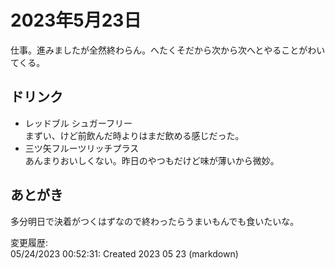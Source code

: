 # 2023年5月23日

仕事。進みましたが全然終わらん。へたくそだから次から次へとやることがわいてくる。

## ドリンク

- レッドブル シュガーフリー  
まずい、けど前飲んだ時よりはまだ飲める感じだった。
- 三ツ矢フルーツリッチプラス  
あんまりおいしくない。昨日のやつもだけど味が薄いから微妙。

## あとがき

多分明日で決着がつくはずなので終わったらうまいもんでも食いたいな。

変更履歴:  
05/24/2023 00:52:31: Created 2023 05 23 (markdown)  
